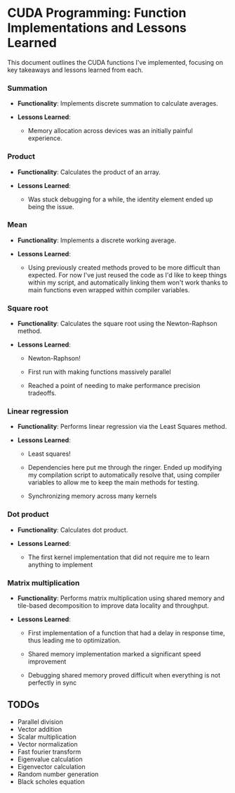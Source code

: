# CUDA Programming: Function Implementations and Lessons Learned



This document outlines the CUDA functions I've implemented, focusing on key takeaways and lessons learned from each.



### Summation


- **Functionality**: Implements discrete summation to calculate averages.

- **Lessons Learned**:

  - Memory allocation across devices was an initially painful experience.



### Product


- **Functionality**: Calculates the product of an array.

- **Lessons Learned**:

  - Was stuck debugging for a while, the identity element ended up being the issue.



### Mean


- **Functionality**: Implements a discrete working average.

- **Lessons Learned**:

  - Using previously created methods proved to be more difficult than expected. For now I've just reused the code as I'd like to keep things within my script, and automatically linking them won't work thanks to main functions even wrapped within compiler variables.



### Square root


- **Functionality**: Calculates the square root using the Newton-Raphson method.

- **Lessons Learned**:

  - Newton-Raphson!

  - First run with making functions massively parallel

  - Reached a point of needing to make performance precision tradeoffs.

 

### Linear regression


- **Functionality**: Performs linear regression via the Least Squares method.

- **Lessons Learned**:

  - Least squares!

  - Dependencies here put me through the ringer. Ended up modifying my compilation script to automatically resolve that, using compiler variables to allow me to keep the main methods for testing.

  - Synchronizing memory across many kernels



### Dot product


- **Functionality**: Calculates dot product.

- **Lessons Learned**:

  - The first kernel implementation that did not require me to learn anything to implement



### Matrix multiplication


- **Functionality**: Performs matrix multiplication using shared memory and tile-based decomposition to improve data locality and throughput.

- **Lessons Learned**:

  - First implementation of a function that had a delay in response time, thus leading me to optimization.
 
  - Shared memory implementation marked a significant speed improvement
 
  - Debugging shared memory proved difficult when everything is not perfectly in sync



## TODOs


- Parallel division
- Vector addition
- Scalar multiplication
- Vector normalization
- Fast fourier transform
- Eigenvalue calculation
- Eigenvector calculation
- Random number generation
- Black scholes equation
